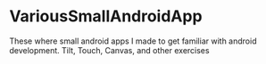 # VariousSmallAndroidApp
These where small android apps I made to get familiar with android development. Tilt, Touch, Canvas, and other exercises 
